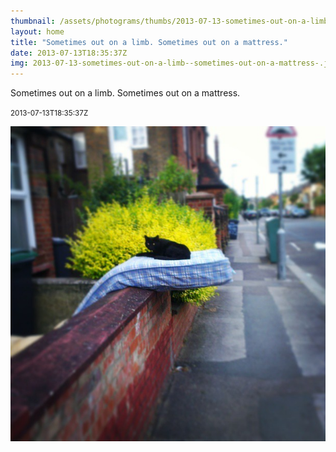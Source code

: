 ```yaml
---
thumbnail: /assets/photograms/thumbs/2013-07-13-sometimes-out-on-a-limb--sometimes-out-on-a-mattress-.jpg
layout: home
title: "Sometimes out on a limb. Sometimes out on a mattress."
date: 2013-07-13T18:35:37Z
img: 2013-07-13-sometimes-out-on-a-limb--sometimes-out-on-a-mattress-.jpg
---
```


Sometimes out on a limb. Sometimes out on a mattress.

<small>2013-07-13T18:35:37Z</small>

![Sometimes out on a limb. Sometimes out on a mattress.](2013-07-13-sometimes-out-on-a-limb--sometimes-out-on-a-mattress-.jpg)
